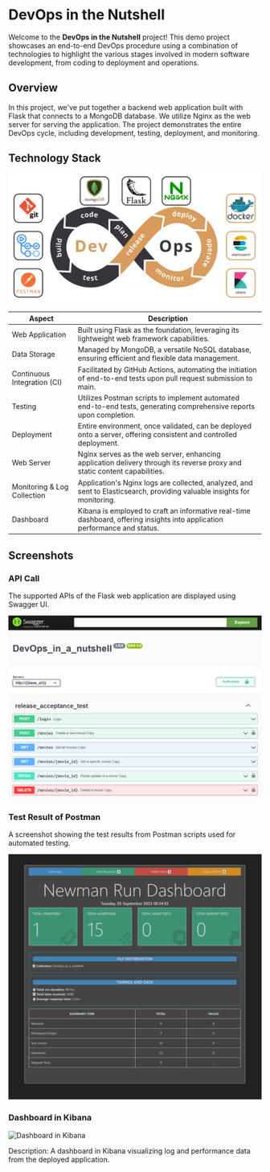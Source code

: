 # DevOps in the Nutshell

Welcome to the **DevOps in the Nutshell** project! This demo project showcases an end-to-end DevOps procedure using a combination of technologies to highlight the various stages involved in modern software development, from coding to deployment and operations.

## Overview
In this project, we've put together a backend web application built with Flask that connects to a MongoDB database. We utilize Nginx as the web server for serving the application. The project demonstrates the entire DevOps cycle, including development, testing, deployment, and monitoring.

## Technology Stack
<img src="images/devops.png" width="800px"/>

| Aspect                         | Description                                                                                                              |
| ------------------------------ | ------------------------------------------------------------------------------------------------------------------------ |
| Web Application                | Built using Flask as the foundation, leveraging its lightweight web framework capabilities.                            |
| Data Storage                   | Managed by MongoDB, a versatile NoSQL database, ensuring efficient and flexible data management.                      |
| Continuous Integration (CI)    | Facilitated by GitHub Actions, automating the initiation of end-to-end tests upon pull request submission to main.      |
| Testing                        | Utilizes Postman scripts to implement automated end-to-end tests, generating comprehensive reports upon completion.    |
| Deployment                     | Entire environment, once validated, can be deployed onto a server, offering consistent and controlled deployment.      |
| Web Server                     | Nginx serves as the web server, enhancing application delivery through its reverse proxy and static content capabilities. |
| Monitoring & Log Collection    | Application's Nginx logs are collected, analyzed, and sent to Elasticsearch, providing valuable insights for monitoring. |
| Dashboard                      | Kibana is employed to craft an informative real-time dashboard, offering insights into application performance and status.|

## Screenshots
### API Call
The supported APIs of the Flask web application are displayed using Swagger UI.

<img src="images/openapi.png" width="800px"/>

### Test Result of Postman
A screenshot showing the test results from Postman scripts used for automated testing.

<img src="images/newman_test.png" width="800px"/>

### Dashboard in Kibana

![Dashboard in Kibana](screenshots/kibana_dashboard.png)

Description: A dashboard in Kibana visualizing log and performance data from the deployed application.
